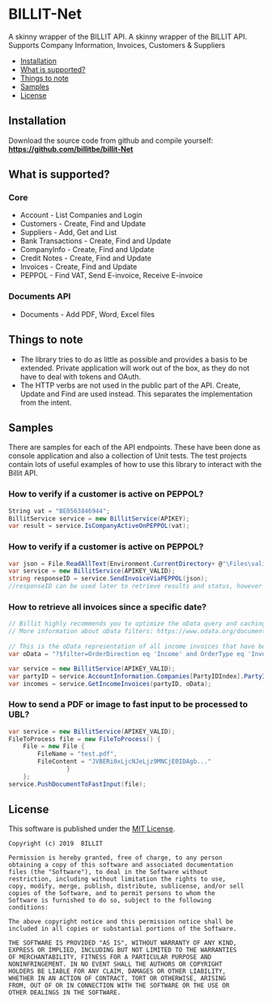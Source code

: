 BILLIT-Net
========
A skinny wrapper of the BILLIT API. A skinny wrapper of the BILLIT API. Supports Company Information, Invoices, Customers & Suppliers

* [Installation](#installation)
* [What is supported?](#what-is-supported)
* [Things to note](#things-to-note)
* [Samples](#samples)
* [License](#license)

## Installation

Download the source code from github and compile yourself: **https://github.com/billitbe/billit-Net**


## What is supported?
### Core
* Account - List Companies and Login
* Customers - Create, Find and Update
* Suppliers - Add, Get and List
* Bank Transactions - Create, Find and Update
* CompanyInfo - Create, Find and Update
* Credit Notes - Create, Find and Update
* Invoices - Create, Find and Update
* PEPPOL - Find VAT, Send E-invoice, Receive E-invoice

### Documents API
* Documents - Add PDF, Word, Excel files

## Things to note
* The library tries to do as little as possible and provides a basis to be extended. Private application will work out of the box, as they do not have to deal with tokens and OAuth.
* The HTTP verbs are not used in the public part of the API. Create, Update and Find are used instead. This separates the implementation from the intent.


## Samples
There are samples for each of the API endpoints. These have been done as console application and also a collection of Unit tests. The test projects contain lots of useful examples of how to use this library to interact with the Billit API.

### How to verify if a customer is active on PEPPOL?
```csharp
String vat = "BE0563846944";
BillitService service = new BillitService(APIKEY);
var result = service.IsCompanyActiveOnPEPPOL(vat);
```

### How to verify if a customer is active on PEPPOL?
```csharp
var json = File.ReadAllText(Environment.CurrentDirectory+ @"\Files\validPEPPOLInvoice.json", Encoding.UTF8);
var service = new BillitService(APIKEY_VALID);
string responseID = service.SendInvoiceViaPEPPOL(json);
//responseID can be used later to retrieve results and status, however that api is at this moment not available yet
```

### How to retrieve all invoices since a specific date?
```csharp
// Billit highly recommends you to optimize the oData query and caching mechanisms to prevent your application of beeing throttled or blocked
// More information about oData filters: https://www.odata.org/documentation/odata-version-2-0/uri-conventions/
            
// This is the oData representation of all income invoices that have been modified since yesterday ordered by OrderID in ascending order.
var oData = "?$filter=OrderDirection eq 'Income' and OrderType eq 'Invoice' and LastModified ge DateTime'" + GetDateFilter() + "'&$orderby=OrderID+asc";

var service = new BillitService(APIKEY_VALID);
var partyID = service.AccountInformation.Companies[PartyIDIndex].PartyID;
var incomes = service.GetIncomeInvoices(partyID, oData);
```

### How to send a PDF or image to fast input to be processed to UBL?
```csharp
var service = new BillitService(APIKEY_VALID);
FileToProcess file = new FileToProcess() {
	File = new File {	
		FileName = "test.pdf",
		FileContent = "JVBERi0xLjcNJeLjz9MNCjE0IDAgb..."
                }
	};
service.PushDocumentToFastInput(file);
```

## License

This software is published under the [MIT License](http://en.wikipedia.org/wiki/MIT_License).

	Copyright (c) 2019  BILLIT

	Permission is hereby granted, free of charge, to any person
	obtaining a copy of this software and associated documentation
	files (the "Software"), to deal in the Software without
	restriction, including without limitation the rights to use,
	copy, modify, merge, publish, distribute, sublicense, and/or sell
	copies of the Software, and to permit persons to whom the
	Software is furnished to do so, subject to the following
	conditions:

	The above copyright notice and this permission notice shall be
	included in all copies or substantial portions of the Software.

	THE SOFTWARE IS PROVIDED "AS IS", WITHOUT WARRANTY OF ANY KIND,
	EXPRESS OR IMPLIED, INCLUDING BUT NOT LIMITED TO THE WARRANTIES
	OF MERCHANTABILITY, FITNESS FOR A PARTICULAR PURPOSE AND
	NONINFRINGEMENT. IN NO EVENT SHALL THE AUTHORS OR COPYRIGHT
	HOLDERS BE LIABLE FOR ANY CLAIM, DAMAGES OR OTHER LIABILITY,
	WHETHER IN AN ACTION OF CONTRACT, TORT OR OTHERWISE, ARISING
	FROM, OUT OF OR IN CONNECTION WITH THE SOFTWARE OR THE USE OR
	OTHER DEALINGS IN THE SOFTWARE.
